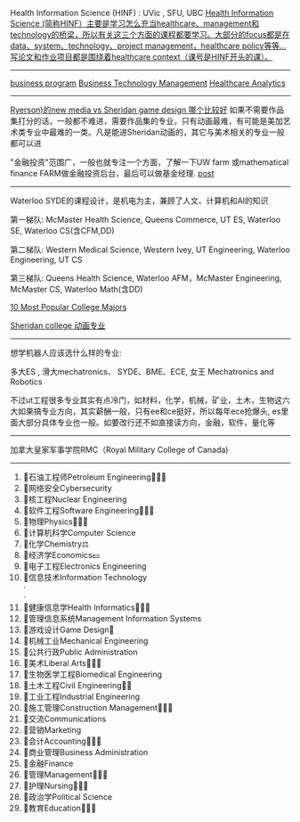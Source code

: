 

Health Information Science (HINF) : UVic , SFU, UBC 
[Health Information Science (简称HINF）主要是学习怎么充当healthcare、management和technology的桥梁，所以有关这三个方面的课程都要学习。大部分的focus都是在data、system、technology、project management，healthcare policy等等… 写论文和作业项目都是围绕着healthcare context（课号是HINF开头的课）。](http://xhslink.com/dCLURn)

---

[business program](https://telfer.uottawa.ca/en/bcom/your-program-of-study/program-options-and-minors/)
[Business Technology Management](https://telfer.uottawa.ca/en/bcom/your-program-of-study/program-options/business-technology-management/)
[Healthcare Analytics](https://telfer.uottawa.ca/en/bcom/your-program-of-study/program-options-and-minors/healthcare-analytics/)



---

[Ryerson)的new media vs Sheridan game design 哪个比较好](https://www.rolia.net/f/topic.php?f=0&t=1273283)
如果不需要作品集打分的话，一般都不难进，需要作品集的专业，只有动画最难，有可能是美加艺术类专业中最难的一类。凡是能进Sheridan动画的，其它与美术相关的专业一般都可以进

"金融投资"范围广，一般也就专注一个方面，了解一下UW farm 或mathematical finance
FARM做金融投资后台，最后可以做基金经理. [post](https://www.rolia.net/f/topic.php?f=0&t=1276806)

---

Waterloo SYDE的课程设计，是机电为主，兼顾了人文、计算机和AI的知识


第一梯队: McMaster Health Science, Queens Commerce, UT ES, Waterloo SE, Waterloo CS(含CFM,DD)

第二梯队: Western Medical Science, Western Ivey, UT Engineering, Waterloo Engineering, UT CS

第三梯队: Queens Health Science, Waterloo AFM，McMaster Engineering, McMaster CS, Waterloo Math(含DD)


[10 Most Popular College Majors](https://www.coursera.org/articles/most-popular-college-majors)

[Sheridan college 动画专业](https://www.zhihu.com/question/21014222)

---
想学机器人应该选什么样的专业:

多大ES , 滑大mechatronics、 SYDE、BME、ECE, 女王 Mechatronics and Robotics

不过ut工程很多专业其实有点冷门，如材料，化学，机械，矿业，土木，生物这六大如果搞专业方向，其实薪酬一般，只有ee和ce挺好，所以每年ece抢爆头, es里面大部分具体专业也一般。如要改行还不如直接读方向，金融，软件，量化等

---

加拿大皇家军事学院RMC（Royal Military College of Canada)

---
1. 🌟石油工程师Petroleum Engineering👷🏻‍♂️  
2. 🌟网络安全Cybersecurity  
3. 🌟核工程Nuclear Engineering  
4. 🌟软件工程Software Engineering👨🏻‍💻  
5. 🌟物理Physics👨🏻‍🔬  
6. 🌟计算机科学Computer Science  
7. 🌟化学Chemistry⚖️  
8. 🌟经济学Economics💵  
9. 🌟电子工程Electronics Engineering  
10. 🌟信息技术Information Technology  
·  
·  
11. 🌟健康信息学Health Informatics👩🏻‍🏫  
12. 🌟管理信息系统Management Information Systems  
13. 🌟游戏设计Game Design👾  
14. 🌟机械工业Mechanical Engineering  
15. 🌟公共行政Public Administration  
16. 🌟美术Liberal Arts🧑🏻‍🎨  
17. 🌟生物医学工程Biomedical Engineering  
18. 🌟土木工程Civil Engineering👷🏻  
19. 🌟工业工程Industrial Engineering  
20. 🌟施工管理Construction Management👨🏻‍🔧  
21. 🌟交流Communications  
22. 🌟营销Marketing  
23. 🌟会计Accounting👩🏻‍💻  
24. 🌟商业管理Business Administration  
25. 🌟金融Finance  
26. 🌟管理Management👨🏻‍💻  
27. 🌟护理Nursing👩🏻‍⚕️  
28. 🌟政治学Political Science  
29. 🌟教育Education👩🏻‍🏫  
